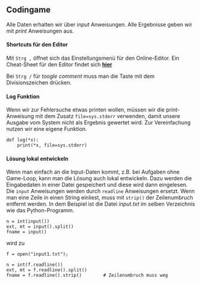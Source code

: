   
## Codingame 


Alle Daten erhalten wir über *input*  Anweisungen. Alle Ergebnisse geben wir mit *print*
Anweisungen aus.

#### Shortcuts für den Editor

Mit `Strg ,`   öffnet sich das Einstellungsmenü für den Online-Editor. Ein Cheat-Sheet für den Editor findet sich
__[hier](https://github.com/ajaxorg/ace/wiki/Default-Keyboard-Shortcuts)__
 
Bei  `Strg /`  für *toogle comment* muss man die Taste mit dem Divisionszeichen drücken. 


#### Log Funktion
Wenn wir zur Fehlersuche etwas printen wollen, müssen wir die print-Anweisung mit dem Zusatz `file=sys.stderr` verwenden, damit unsere Ausgabe vom System nicht als Ergebnis gewertet wird. Zur Vereinfachung nutzen wir eine eigene Funktion.
```
def log(*x):
    print(*x, file=sys.stderr)
```

#### Lösung lokal entwickeln
Wenn man einfach an die Input-Daten kommt, z.B. bei Aufgaben ohne Game-Loop, kann man die Lösung auch lokal entwickeln. Dazu werden die Eingabedaten in einer Datei gespeichert und diese wird dann eingelesen. Die `input` Anweisungen werden durch `readline` Anweisungen ersetzt. Wenn man eine Zeile in einen String einliest, muss mit `strip()` der Zeilenumbruch entfernt werden. In dem Beispiel ist die Datei *input.txt* im selben Verzeichnis wie das Python-Programm.

```
n = int(input())   
ext, mt = input().split()
fname = input()  
```
wird zu
```
f = open("input1.txt");   

n = int(f.readline()) 
ext, mt = f.readline().split()
fname = f.readline().strip()        # Zeilenumbruch muss weg
```